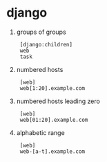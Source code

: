 # django

1. groups of groups

        [django:children]
        web
        task

1. numbered hosts

        [web]
        web[1:20].example.com

1. numbered hosts leading zero

        [web]
        web[01:20].example.com

1. alphabetic range

        [web]
        web-[a-t].example.com


